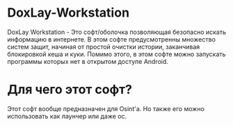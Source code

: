 # DoxLay-Workstation
DoxLay Workstation - Это софт/оболочка позволяющая безопасно искать информацию в интернете. В этом софте предусмотренны множество систем защит, начиная от простой очистки истории, заканчивая блокировкой кеша и куки. Помимо этого, в этом софте можно запускать программы которых нет в открытом доступе Android.

# Для чего этот софт?
Этот софт вообще предназначен для Osint'а. Но также его можно использовать как лаунчер или даже ос.

